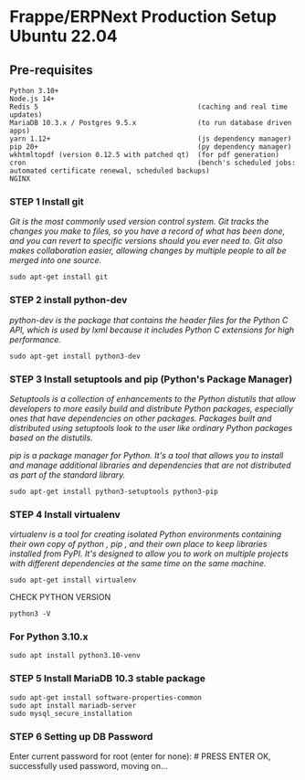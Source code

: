# Frappe/ERPNext Production Setup Ubuntu 22.04

## Pre-requisites

    Python 3.10+
    Node.js 14+
    Redis 5                                       (caching and real time updates)
    MariaDB 10.3.x / Postgres 9.5.x               (to run database driven apps)
    yarn 1.12+                                    (js dependency manager)
    pip 20+                                       (py dependency manager)
    wkhtmltopdf (version 0.12.5 with patched qt)  (for pdf generation)
    cron                                          (bench's scheduled jobs: automated certificate renewal, scheduled backups)
    NGINX   
### STEP 1 Install git

*Git is the most commonly used version control system. Git tracks the changes you make to files, so you have a record of what has been done, and you can revert to specific versions should you ever need to. Git also makes collaboration easier, allowing changes by multiple people to all be merged into one source.*

    sudo apt-get install git
    
### STEP 2 install python-dev

*python-dev is the package that contains the header files for the Python C API, which is used by lxml because it includes Python C extensions for high performance.*
    
    sudo apt-get install python3-dev
    
### STEP 3 Install setuptools and pip (Python's Package Manager)

*Setuptools is a collection of enhancements to the Python distutils that allow developers to more easily build and distribute Python packages, especially ones that have dependencies on other packages. Packages built and distributed using setuptools look to the user like ordinary Python packages based on the distutils.*

*pip is a package manager for Python. It's a tool that allows you to install and manage additional libraries and dependencies that are not distributed as part of the standard library.*

    sudo apt-get install python3-setuptools python3-pip
 
### STEP 4 Install virtualenv

*virtualenv is a tool for creating isolated Python environments containing their own copy of python , pip , and their own place to keep libraries installed from PyPI. It's designed to allow you to work on multiple projects with different dependencies at the same time on the same machine.*

    sudo apt-get install virtualenv
    
CHECK PYTHON VERSION

    python3 -V
    
### For Python 3.10.x

    sudo apt install python3.10-venv
    
### STEP 5 Install MariaDB 10.3 stable package

    sudo apt-get install software-properties-common
    sudo apt install mariadb-server
    sudo mysql_secure_installation
 
### STEP 6 Setting up DB Password

  Enter current password for root (enter for none): # PRESS ENTER
  OK, successfully used password, moving on...




























